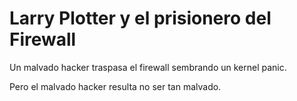 # Larry Plotter y el prisionero del Firewall

Un malvado hacker traspasa el firewall sembrando un kernel panic.

Pero el malvado hacker resulta no ser tan malvado.

